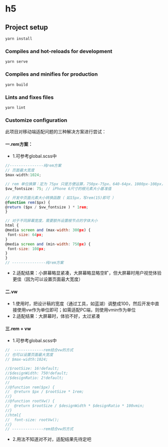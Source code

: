 # h5

## Project setup
```
yarn install
```

### Compiles and hot-reloads for development
```
yarn serve
```

### Compiles and minifies for production
```
yarn build
```

### Lints and fixes files
```
yarn lint
```

### Customize configuration

此项目对移动端适配问题的三种解决方案进行尝试：

#### 一.rem方案：

* 1.可参考global.scss中
```javascript
//---------------纯rem方案
// 页面最大宽度
$max-width:1024;

// rem 单位换算：定为 75px 只是方便运算，750px-75px、640-64px、1080px-108px，如此类推
$vw_fontsize: 75; // iPhone 6尺寸的根元素大小基准值

// 开发中页面元素大小转换函数（ 如15px，写rem(15)即可 ）
@function rem($px) {
@return ($px / $vw_fontsize ) * 1rem;
}

// 对于不同屏幕宽度，需要额外设置根节点的字体大小
html {
@media screen and (max-width: 300px) {
 font-size: 64px;
}
@media screen and (min-width: 750px) {
 font-size: 108px;
}
}
// ---------------纯rem方案
```
* 2.适配结果：小屏幕略显紧凑，大屏幕略显略空旷，但大屏幕时用户视觉体验更佳（因为可以设置页面最大宽度）


#### 二.vw

* 1.使用时，把设计稿的宽度（通过工具，如蓝湖）调整成100，然后开发中直接使用vw作为单位即可；如需适配PC端，则使用vmin作为单位
* 2.适配结果：大屏幕时，体验不好，太过紧凑


#### 三.rem + vw

* 1.可参考global.scss中
```javascript
//  -------------rem结合vw的方式
// 也可以设置页面最大宽度
// $max-width:1024;

//$rootSize: 16!default;
//$designWidth: 750!default;
//$designRatio: 2!default;
//
//@function rem($px) {
//  @return $px / $rootSize * 1rem;
//}
//@function rootVw() {
//  @return $rootSize / $designWidth * $designRatio * 100vmin;
//}
//html{
//  font-size: rootVw();
//}
// --------------rem结合vw的方式
```

* 2.用法不知道对不对，适配结果先待定吧
